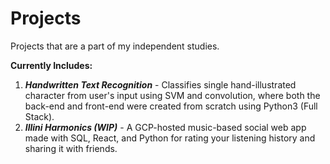# Projects
Projects that are a part of my independent studies.

**Currently Includes:**
1. ***Handwritten Text Recognition*** - Classifies single hand-illustrated character from user's input using SVM and convolution, where both the back-end and front-end were created from scratch using Python3 (Full Stack).
2. ***Illini Harmonics (WIP)*** - A GCP-hosted music-based social web app made with SQL, React, and Python for rating your listening history and sharing it with friends.
